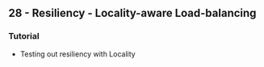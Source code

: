 ## 28 - Resiliency - Locality-aware Load-balancing
### Tutorial
- Testing out resiliency with Locality